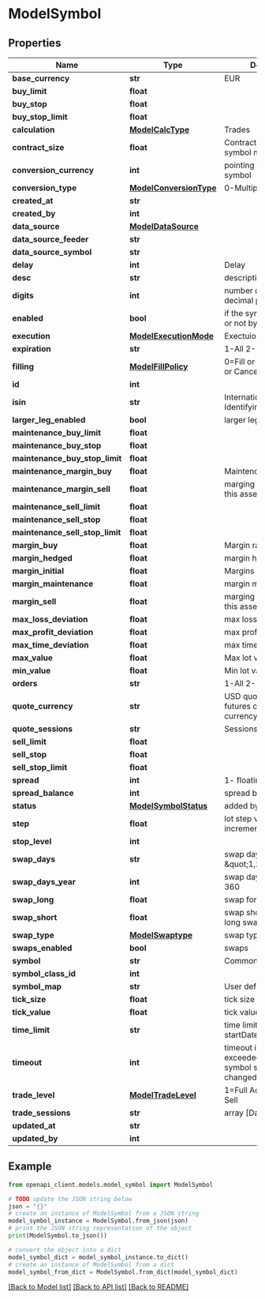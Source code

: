 # ModelSymbol


## Properties

Name | Type | Description | Notes
------------ | ------------- | ------------- | -------------
**base_currency** | **str** | EUR | [optional] 
**buy_limit** | **float** |  | [optional] 
**buy_stop** | **float** |  | [optional] 
**buy_stop_limit** | **float** |  | [optional] 
**calculation** | [**ModelCalcType**](ModelCalcType.md) | Trades | [optional] 
**contract_size** | **float** | Contract size for this symbol max 100,000 | [optional] 
**conversion_currency** | **int** | pointing to another symbol | [optional] 
**conversion_type** | [**ModelConversionType**](ModelConversionType.md) | 0-Multiply 1-Divide | [optional] 
**created_at** | **str** |  | [optional] 
**created_by** | **int** |  | [optional] 
**data_source** | [**ModelDataSource**](ModelDataSource.md) |  | [optional] 
**data_source_feeder** | **str** |  | [optional] 
**data_source_symbol** | **str** |  | [optional] 
**delay** | **int** | Delay | [optional] 
**desc** | **str** | description | [optional] 
**digits** | **int** | number of digits after the decimal point | [optional] 
**enabled** | **bool** | if the symbol is enabled or not by the broker | [optional] 
**execution** | [**ModelExecutionMode**](ModelExecutionMode.md) | Exectuion | [optional] 
**expiration** | **str** | 1-All 2- | [optional] 
**filling** | [**ModelFillPolicy**](ModelFillPolicy.md) | 0&#x3D;Fill or Kill 2 &#x3D; Immidate or Cancel ..others | [optional] 
**id** | **int** |  | [optional] 
**isin** | **str** | International Securities Identifying Number. | [optional] 
**larger_leg_enabled** | **bool** | larger leg enabled | [optional] 
**maintenance_buy_limit** | **float** |  | [optional] 
**maintenance_buy_stop** | **float** |  | [optional] 
**maintenance_buy_stop_limit** | **float** |  | [optional] 
**maintenance_margin_buy** | **float** | Maintence | [optional] 
**maintenance_margin_sell** | **float** | marging for future sell on this assest | [optional] 
**maintenance_sell_limit** | **float** |  | [optional] 
**maintenance_sell_stop** | **float** |  | [optional] 
**maintenance_sell_stop_limit** | **float** |  | [optional] 
**margin_buy** | **float** | Margin rates Initial | [optional] 
**margin_hedged** | **float** | margin hedged | [optional] 
**margin_initial** | **float** | Margins | [optional] 
**margin_maintenance** | **float** | margin maintence | [optional] 
**margin_sell** | **float** | marging for future sell on this assest | [optional] 
**max_loss_deviation** | **float** | max loss deviation | [optional] 
**max_profit_deviation** | **float** | max profit deviation | [optional] 
**max_time_deviation** | **float** | max time deviation | [optional] 
**max_value** | **float** | Max lot value &#x3D; 0.01 | [optional] 
**min_value** | **float** | Min lot value &#x3D; 0.01 | [optional] 
**orders** | **str** | 1-All 2- | [optional] 
**quote_currency** | **str** | USD  quote currency (OR futures contract currency) | [optional] 
**quote_sessions** | **str** | Sessions | [optional] 
**sell_limit** | **float** |  | [optional] 
**sell_stop** | **float** |  | [optional] 
**sell_stop_limit** | **float** |  | [optional] 
**spread** | **int** | 1- floating 2-value | [optional] 
**spread_balance** | **int** | spread balance | [optional] 
**status** | [**ModelSymbolStatus**](ModelSymbolStatus.md) | added by saif | [optional] 
**step** | **float** | lot step value &#x3D; 0.01 , increment of lots | [optional] 
**stop_level** | **int** |  | [optional] 
**swap_days** | **str** | swap days ex: \&quot;1,2,3,4,5,6,7\&quot; | [optional] 
**swap_days_year** | **int** | swap days per year ex: 360 | [optional] 
**swap_long** | **float** | swap for Buy positions. | [optional] 
**swap_short** | **float** | swap short charge of long swap | [optional] 
**swap_type** | [**ModelSwaptype**](ModelSwaptype.md) | swap type to calc | [optional] 
**swaps_enabled** | **bool** | swaps | [optional] 
**symbol** | **str** | Common | [optional] 
**symbol_class_id** | **int** |  | [optional] 
**symbol_map** | **str** | User defined symbol map | [optional] 
**tick_size** | **float** | tick size | [optional] 
**tick_value** | **float** | tick value | [optional] 
**time_limit** | **str** | time limit for the symbol startDate-endDate | [optional] 
**timeout** | **int** | timeout in seconds if it exceeded then the symbol status will be changed to disable | [optional] 
**trade_level** | [**ModelTradeLevel**](ModelTradeLevel.md) | 1&#x3D;Full Access 2&#x3D; Buy 3-Sell | [optional] 
**trade_sessions** | **str** | array [Day,Time]... | [optional] 
**updated_at** | **str** |  | [optional] 
**updated_by** | **int** |  | [optional] 

## Example

```python
from openapi_client.models.model_symbol import ModelSymbol

# TODO update the JSON string below
json = "{}"
# create an instance of ModelSymbol from a JSON string
model_symbol_instance = ModelSymbol.from_json(json)
# print the JSON string representation of the object
print(ModelSymbol.to_json())

# convert the object into a dict
model_symbol_dict = model_symbol_instance.to_dict()
# create an instance of ModelSymbol from a dict
model_symbol_from_dict = ModelSymbol.from_dict(model_symbol_dict)
```
[[Back to Model list]](../README.md#documentation-for-models) [[Back to API list]](../README.md#documentation-for-api-endpoints) [[Back to README]](../README.md)


